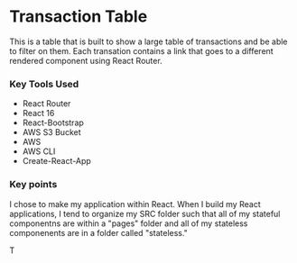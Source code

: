# Transaction Table
This is a table that is built to show a large table of transactions and be able to filter on them. Each transation contains a link that goes to a different rendered component using React Router.

### Key Tools Used
- React Router
- React 16
- React-Bootstrap 
- AWS S3 Bucket
- AWS 
- AWS CLI
- Create-React-App

### Key points
I chose to make my application within React. When I build my React applications, I tend to organize my SRC folder such that all of my stateful componentns are within a "pages" folder and all of my stateless componenents are in a folder called "stateless." 

T

